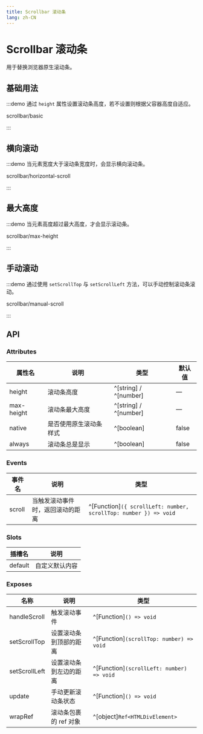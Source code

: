```yaml
---
title: Scrollbar 滚动条
lang: zh-CN
---
```


# Scrollbar 滚动条

用于替换浏览器原生滚动条。

## 基础用法

:::demo 通过 `height` 属性设置滚动条高度，若不设置则根据父容器高度自适应。

scrollbar/basic

:::

## 横向滚动

:::demo 当元素宽度大于滚动条宽度时，会显示横向滚动条。

scrollbar/horizontal-scroll

:::

## 最大高度

:::demo 当元素高度超过最大高度，才会显示滚动条。

scrollbar/max-height

:::

## 手动滚动

:::demo 通过使用 `setScrollTop` 与 `setScrollLeft` 方法，可以手动控制滚动条滚动。

scrollbar/manual-scroll

:::

## API

### Attributes

| 属性名        | 说明                                 | 类型                                                                      | 默认值   |
| ---------- | ---------------------------------- | ----------------------------------------------------------------------- | ----- |
| height     | 滚动条高度                              | ^[string] / ^[number]                                                   | —     |
| max-height | 滚动条最大高度                            | ^[string] / ^[number]                                                   | —     |
| native     | 是否使用原生滚动条样式                        | ^[boolean]                                                              | false |
| always     | 滚动条总是显示                            | ^[boolean]                                                              | false |

### Events

| 事件名    | 说明               | 类型                                                                  |
| ------ | ---------------- | ------------------------------------------------------------------- |
| scroll | 当触发滚动事件时，返回滚动的距离 | ^[Function]`({ scrollLeft: number, scrollTop: number }) => void` |

### Slots

| 插槽名     | 说明      |
| ------- | ------- |
| default | 自定义默认内容 |

### Exposes

| 名称            | 说明            | 类型                                                                             |
| ------------- | ------------- | ------------------------------------------------------------------------------ |
| handleScroll  | 触发滚动事件        | ^[Function]`() => void`                                                     |
| setScrollTop  | 设置滚动条到顶部的距离   | ^[Function]`(scrollTop: number) => void`                                    |
| setScrollLeft | 设置滚动条到左边的距离   | ^[Function]`(scrollLeft: number) => void`                                   |
| update        | 手动更新滚动条状态     | ^[Function]`() => void`                                                     |
| wrapRef       | 滚动条包裹的 ref 对象 | ^[object]`Ref<HTMLDivElement>`                                           |
